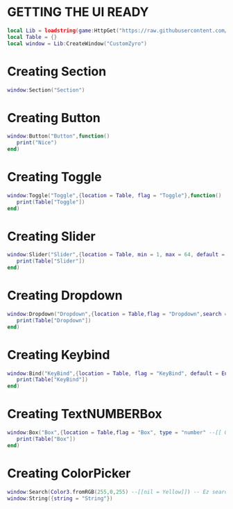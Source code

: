 # GETTING THE UI READY
```lua
local Lib = loadstring(game:HttpGet("https://raw.githubusercontent.com/YungPloits/Test/main/TESTUI",true))()
local Table = {}
local window = Lib:CreateWindow("CustomZyro")
```
# Creating Section
```lua
window:Section("Section")
```
# Creating Button
```lua
window:Button("Button",function()
   print("Nice")
end)
```
# Creating Toggle
```lua
window:Toggle("Toggle",{location = Table, flag = "Toggle"},function()
   print(Table["Toggle"])
end)
```
# Creating Slider
```lua
window:Slider("Slider",{location = Table, min = 1, max = 64, default = 32, precise = true --[[ 0.00 instead of 0 ]], flag = "Slider"},function()
   print(Table["Slider"])
end)
```
# Creating Dropdown
```lua
window:Dropdown("Dropdown",{location = Table,flag = "Dropdown",search = true --[[AddsSearchBar]], list = {"1","2","3","4","5","6","7","8","9","0"} --[[Wont work when PlayerList = true]], PlayerList = true --[[ Turns the list into the players in the server ]]},function()
   print(Table["Dropdown"])
end)
```
# Creating Keybind
```lua
window:Bind("KeyBind",{location = Table, flag = "KeyBind", default = Enum.KeyCode.B},function() -- Automatically stops when the gui is removed
   print(Table["KeyBind"])
end)
```
# Creating TextNUMBERBox
```lua
window:Box("Box",{location = Table,flag = "Box", type = "number" --[[ Only Numbers automatically on false ]], hold = "Numbers" --[[ PlaceHolderText ]]},function()
   print(Table["Box"])
end)
```
# Creating ColorPicker
```lua
window:Search(Color3.fromRGB(255,0,255) --[[nil = Yellow]]) -- Ez searcher for if you have a lot of things
window:String({string = "String"})
```
